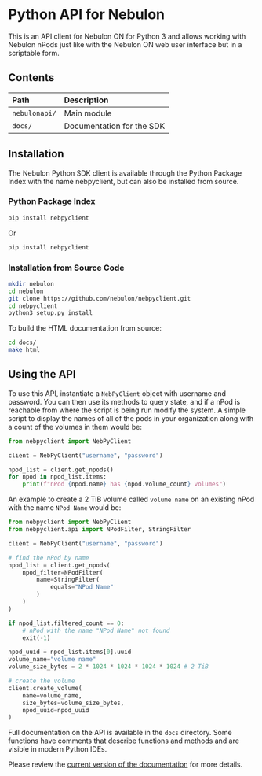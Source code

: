 # Python API for Nebulon

This is an API client for Nebulon ON for Python 3 and allows working with
Nebulon nPods just like with the Nebulon ON web user interface but in a 
scriptable form.

## Contents

| Path | Description |
| :--- | :---------- |
| `nebulonapi/` | Main module |
| `docs/` | Documentation for the SDK |

## Installation
The Nebulon Python SDK client is available through the Python Package Index
with the name nebpyclient, but can also be installed from source.

### Python Package Index

```bash
pip install nebpyclient
```

Or

```bash
pip install nebpyclient
```

### Installation from Source Code

```bash
mkdir nebulon
cd nebulon
git clone https://github.com/nebulon/nebpyclient.git
cd nebpyclient
python3 setup.py install
```

To build the HTML documentation from source:

```bash
cd docs/
make html
```


## Using the API

To use this API, instantiate a `NebPyClient` object with username and password.
You can then use its methods to query state, and if a nPod is reachable from 
where the script is being run modify the system. A simple script to display 
the names of all of the pods in your organization along with a count of 
the volumes in them would be:

```python
from nebpyclient import NebPyClient

client = NebPyClient("username", "password")

npod_list = client.get_npods()
for npod in npod_list.items:
    print(f"nPod {npod.name} has {npod.volume_count} volumes")
```

An example to create a 2 TiB volume called `volume name` on an existing nPod 
with the name `NPod Name` would be:

```python
from nebpyclient import NebPyClient
from nebpyclient.api import NPodFilter, StringFilter

client = NebPyClient("username", "password")

# find the nPod by name
npod_list = client.get_npods(
    npod_filter=NPodFilter(
        name=StringFilter(
            equals="NPod Name"       
        )   
    )
)

if npod_list.filtered_count == 0:
    # nPod with the name "NPod Name" not found
    exit(-1)

npod_uuid = npod_list.items[0].uuid
volume_name="volume name"
volume_size_bytes = 2 * 1024 * 1024 * 1024 * 1024 # 2 TiB

# create the volume
client.create_volume(
    name=volume_name,
    size_bytes=volume_size_bytes,
    npod_uuid=npod_uuid
)
```


Full documentation on the API is available in the `docs` directory. 
Some functions have comments that describe functions and methods and are 
visible in modern Python IDEs.

Please review the 
[current version of the documentation](https://nebulon.github.io/nebpyclient/index.html) 
for more details.

